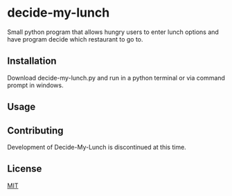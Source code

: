 # decide-my-lunch
Small python program that allows hungry users to enter lunch options and have program decide which restaurant to go to.

## Installation

Download decide-my-lunch.py and run in a python terminal or via command prompt in windows.

## Usage

## Contributing
Development of Decide-My-Lunch is discontinued at this time.

## License
[MIT](https://choosealicense.com/licenses/mit/)
